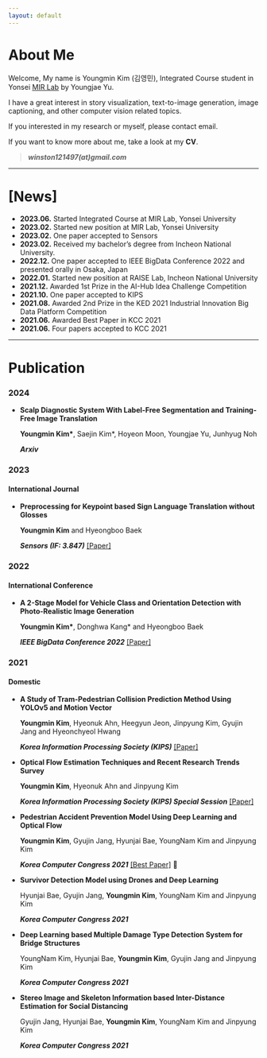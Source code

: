 ```yaml
---
layout: default
---
```


# About Me
Welcome, My name is Youngmin Kim (김영민), Integrated Course student in Yonsei <a href='https://mirlab.yonsei.ac.kr/'>MIR Lab</a> by Youngjae Yu.

I have a great interest in story visualization, text-to-image generation, image captioning, and other computer vision related topics.

If you interested in my research or myself, please contact email.

If you want to know more about me, take a look at my **CV**.

> ***winston121497(at)gmail.com***

* * *

# [News]
* <b>2023.06.</b> Started Integrated Course at MIR Lab, Yonsei University
* <b>2023.02.</b> Started new position at MIR Lab, Yonsei University
* <b>2023.02.</b> One paper accepted to Sensors
* <b>2023.02.</b> Received my bachelor’s degree from Incheon National University.
* <b>2022.12.</b> One paper accepted to IEEE BigData Conference 2022 and presented orally in Osaka, Japan
* <b>2022.01.</b> Started new position at RAISE Lab, Incheon National University
* <b>2021.12.</b> Awarded 1st Prize in the AI-Hub Idea Challenge Competition
* <b>2021.10.</b> One paper accepted to KIPS
* <b>2021.08.</b> Awarded 2nd Prize in the KED 2021 Industrial Innovation Big Data Platform Competition
* <b>2021.06.</b> Awarded Best Paper in KCC 2021
* <b>2021.06.</b> Four papers accepted to KCC 2021

* * *

# Publication
### 2024
- **Scalp Diagnostic System With Label-Free Segmentation and Training-Free Image Translation**

  <b>Youngmin Kim\*</b>, Saejin Kim*, Hoyeon Moon, Youngjae Yu, Junhyug Noh

  <b><i>Arxiv</i></b>
### 2023
#### International Journal
- **Preprocessing for Keypoint based Sign Language Translation without Glosses**

  <b>Youngmin Kim</b> and Hyeongboo Baek

  <b><i>Sensors (IF: 3.847)</i></b> <a href='https://www.mdpi.com/1424-8220/23/6/3231'>[Paper]</a>

### 2022
#### International Conference
- **A 2-Stage Model for Vehicle Class and Orientation Detection with Photo-Realistic Image Generation**

  <b>Youngmin Kim\*</b>, Donghwa Kang* and Hyeongboo Baek

  <b><i>IEEE BigData Conference 2022</i></b> <a href='https://ieeexplore.ieee.org/abstract/document/10020472'>[Paper]</a>

### 2021
#### Domestic
- **A Study of Tram-Pedestrian Collision Prediction Method Using YOLOv5 and Motion Vector** 

  <b>Youngmin Kim</b>, Hyeonuk Ahn, Heegyun Jeon, Jinpyung Kim, Gyujin Jang and Hyeonchyeol Hwang

  <b><i>Korea Information Processing Society (KIPS)</i></b> <a href='https://www.kci.go.kr/kciportal/ci/sereArticleSearch/ciSereArtiView.kci?sereArticleSearchBean.artiId=ART002797297'>[Paper]</a>
- **Optical Flow Estimation Techniques and Recent Research Trends Survey**

  <b>Youngmin Kim</b>, Hyeonuk Ahn and Jinpyung Kim
  
  <b><i>Korea Information Processing Society (KIPS) Special Session</i></b> <a href='https://kiss.kstudy.com/Detail/Ar?key=3930754'>[Paper]</a>

- **Pedestrian Accident Prevention Model Using Deep Learning and Optical Flow**

  <b>Youngmin Kim</b>, Gyujin Jang, Hyunjai Bae, YoungNam Kim and Jinpyung Kim
  
  <b><i>Korea Computer Congress 2021</i></b> <a href='https://www.dbpia.co.kr/pdf/pdfView.do?nodeId=NODE10583405&googleIPSandBox=false&mark=0&ipRange=false&accessgl=Y&language=ko_KR&hasTopBanner=true'>[Best Paper]</a> 🥇

- **Survivor Detection Model using Drones and Deep Learning**

  Hyunjai Bae, Gyujin Jang, <b>Youngmin Kim</b>, YoungNam Kim and Jinpyung Kim
 
  <b><i>Korea Computer Congress 2021</i></b>

- **Deep Learning based Multiple Damage Type Detection System for Bridge Structures**

  YoungNam Kim, Hyunjai Bae, <b>Youngmin Kim</b>, Gyujin Jang and Jinpyung Kim
  
  <b><i>Korea Computer Congress 2021</i></b>
  
- **Stereo Image and Skeleton Information based Inter-Distance Estimation for Social Distancing**

  Gyujin Jang, Hyunjai Bae, <b>Youngmin Kim</b>, YoungNam Kim and Jinpyung Kim
  
  <b><i>Korea Computer Congress 2021</i></b>
